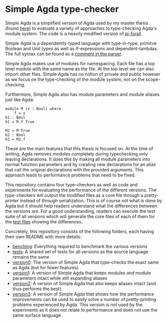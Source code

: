 # Simple Agda type-checker

Simple Agda is a simplified version of Agda used by my master thesis (found [here](http://resolver.tudelft.nl/uuid:98b8fbf5-33f0-4470-88b0-39a9d526b115)) to evaluate a variety of approaches to type-checking Agda's module system. The code is a heavily modified version of [pi-forall](https://github.com/sweirich/pi-forall).

Simple Agda is a dependently-typed language with type-in-type, primitve Boolean and Unit types as well as if-expressions and dependent-lambdas. The full syntax can be found as a [comment in the parser](version0/src/Parser.hs).

Simple Agda makes use of modules for namespacing. Each file has a top level module with the same name as the file. At the top level we can also import other files. Simple Agda has no notion of private and public however as we focus on the type-checking of the module system, not on the scope-checking.

Furthermore, Simple Agda also has module parameters and module aliases just like Agda:
```
module M (x : Bool) where
	f = x
b1 : Bool
b1 = M.f True

M2 = M True
b2 : Bool
b2 = M2.f
```
These are the main features that this thesis is focused on. At the time of writing, Agda removes modules completely during typechecking only leaving declarations. It does this by making all module parameters into normal function parameters and by creating new declarations for an alias that call the original declarations with the provided arguments. This approach leads to performance problems that need to be fixed.

This repository contains four type-checkers as well as code and experiments for evaluating the performance of the different versions. The type-checkers will output the modified files as a core file through a pretty-printer instead of through serialization. This is of course not what is done by Agda but it should help readers understand what the differences between the versions are. For a good understanding, readers can execute the test suite of all versions which will generate the core files of each of them for the [test files](tests/) showing the differences.

Concretely, this repository consists of the following folders, each having their own README with more details:

- [benching](benching/): Everything required to benchmark the various versions
- [tests](tests/): A shared set of tests for all versions as the source language remains the same
- [version0](version0/): The version of Simple Agda that type-checks the exact same as Agda (but for fewer features) 
- [version1](version1/): A version of Simple Agda that keeps modules and module parameters intact while still expanding aliases
- [version2](version2/): A version of Simple Agda that also keeps aliases intact (and thus performs the best).
- [version3](version3/): A version of Simple Agda that shows how the performance improvements can be used to easily solve a number of pretty-printing problems experienced by Agda. This version is not used by the experiments as it does not relate to performance and does not use the same surface language.
